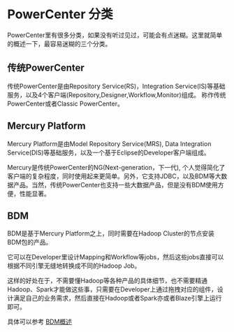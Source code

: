 # PowerCenter 分类

PowerCenter里有很多分类，如果没有听过见过，可能会有点迷糊。这里就简单的概述一下，最容易迷糊的三个分类。

## 传统PowerCenter

传统PowerCenter是由Repository Service(RS)，Integration Service(IS)等基础服务，以及4个客户端(Repository,Designer,Workflow,Monitor)组成。 称作传统PowerCenter或者Classic PowerCenter。


## Mercury Platform 
Mercury Platform是由Model Repository Service(MRS), Data Integration Service(DIS)等基础服务，以及一个基于Eclipse的Developer客户端组成。  

Mercury是传统PowerCenter的NG(Next-generation，下一代), 个人觉得简化了客户端的复杂程度，同时使用起来更简单。另外，它支持JDBC，以及BDM等大数据产品。当然，传统PowerCenter也支持一些大数据产品，但是没有BDM使用方便，性能显著。


## BDM

BDM是基于Mercury Platform之上，同时需要在Hadoop Cluster的节点安装BDM包的产品。

它可以在Developer里设计Mapping和Workflow等jobs，然后这些jobs直接可以根据不同引擎无缝地转换成不同的Hadoop Job。

这样的好处在于，不需要懂Hadoop等各种产品的具体细节，也不需要精通Hadoop、Spark才能做这些事，只需要在Developer上通过拖拽对应的组件，设计满足自己的业务需求，然后直接在Hadoop或者Spark亦或者Blaze引擎上运行即可。

具体可以参考 [BDM概述](../BDM/README.md)


